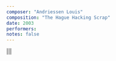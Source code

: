 ```yaml
---
composer: "Andriessen Louis"
composition: "The Hague Hacking Scrap"
date: 2003
performers: 
notes: false
---
```


|||
